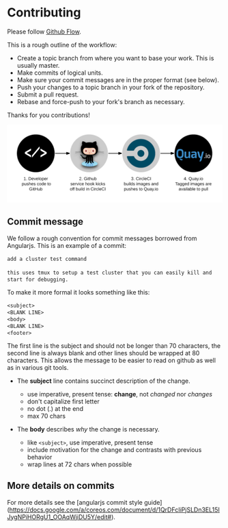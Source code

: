 Contributing
============

Please follow [Github Flow](https://guides.github.com/introduction/flow/index.html).

This is a rough outline of the workflow:

* Create a topic branch from where you want to base your work. This is usually master.
* Make commits of logical units.
* Make sure your commit messages are in the proper format (see below).
* Push your changes to a topic branch in your fork of the repository.
* Submit a pull request.
* Rebase and force-push to your fork's branch as necessary.

Thanks for you contributions!

![simplified workflow](assets/docker_workflow.png)


Commit message
--------------

We follow a rough convention for commit messages borrowed from Angularjs. This
is an example of a commit:

    add a cluster test command

    this uses tmux to setup a test cluster that you can easily kill and
    start for debugging.

To make it more formal it looks something like this:

    <subject>
    <BLANK LINE>
    <body>
    <BLANK LINE>
    <footer>

The first line is the subject and should not be longer than 70 characters, the
second line is always blank and other lines should be wrapped at 80 characters.
This allows the message to be easier to read on github as well as in various
git tools.

* The **subject** line contains succinct description of the change.
  - use imperative, present tense: **change**, not *changed* nor *changes*
  - don't capitalize first letter
  - no dot (.) at the end
  - max 70 chars

* The **body** describes *why* the change is necessary.
  - like `<subject>`, use imperative, present tense
  - include motivation for the change and contrasts with previous behavior
  - wrap lines at 72 chars when possible


More details on commits
-----------------------

For more details see the [angularjs commit style guide]
(https://docs.google.com/a/coreos.com/document/d/1QrDFcIiPjSLDn3EL15IJygNPiHORgU1_OOAqWjiDU5Y/edit#).
